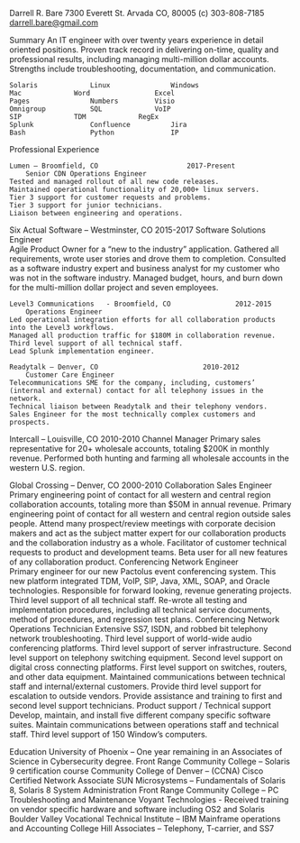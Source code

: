 Darrell R. Bare
7300 Everett St.
Arvada CO, 80005
(c) 303-808-7185
darrell.bare@gmail.com

Summary
An IT engineer with over twenty years experience in detail oriented positions.  Proven track record in delivering on-time, quality and professional results, including managing multi-million dollar accounts. Strengths include troubleshooting, documentation, and communication.

	Solaris				Linux				Windows
	Mac				Word				Excel
	Pages				Numbers			Visio
	Omnigroup			SQL				VoIP
	SIP				TDM				RegEx
	Splunk				Confluence			Jira
	Bash				Python				IP	

       
Professional Experience 
		
	Lumen – Broomfield, CO						2017-Present
		Senior CDN Operations Engineer					
    Tested and managed rollout of all new code releases.
    Maintained operational functionality of 20,000+ linux servers.
    Tier 3 support for customer requests and problems.
    Tier 3 support for junior technicians.
    Liaison between engineering and operations.
 
Six Actual Software – Westminster, CO					2015-2017
		Software Solutions Engineer					
    Agile Product Owner for a “new to the industry” application.
    Gathered all requirements, wrote user stories and drove them to completion.
    Consulted as a software industry expert and business analyst for my customer who was not in the software industry.
    Managed budget, hours, and burn down for the multi-million dollar project and seven employees.

	Level3 Communications	- Broomfield, CO				2012-2015
		Operations Engineer						
    Led operational integration efforts for all collaboration products into the Level3 workflows.
    Managed all production traffic for $180M in collaboration revenue.	
    Third level support of all technical staff.
    Lead Splunk implementation engineer.

	Readytalk – Denver, CO							2010-2012
		Customer Care Engineer						
    Telecommunications SME for the company, including, customers’ (internal and external) contact for all telephony issues in the network.
    Technical liaison between Readytalk and their telephony vendors.
    Sales Engineer for the most technically complex customers and prospects.

Intercall – Louisville, CO						2010-2010
		Channel Manager
    Primary sales representative for 20+ wholesale accounts, totaling $200K in monthly revenue.
    Performed both hunting and farming all wholesale accounts in the western U.S. region.

Global Crossing – Denver, CO						2000-2010
		Collaboration Sales Engineer
   Primary engineering point of contact for all western and central region collaboration accounts, totaling more than $50M in annual revenue.
    Primary engineering point of contact for all western and central region outside sales people.
    Attend many prospect/review meetings with corporate decision makers and act as the subject matter expert for our collaboration products and the collaboration industry as a whole.
    Facilitator of customer technical requests to product and development teams.
    Beta user for all new features of any collaboration product.
Conferencing Network Engineer	
    Primary engineer for our new Pactolus event conferencing system.  This new platform integrated TDM, VoIP, SIP, Java, XML, SOAP, and Oracle technologies.
    Responsible for forward looking, revenue generating projects.
    Third level support of all technical staff.
    Re-wrote all testing and implementation procedures, including all technical service documents, method of procedures, and regression test plans.
Conferencing Network Operations Technician
    Extensive SS7, ISDN, and robbed bit telephony network troubleshooting.
    Third level support of world-wide audio conferencing platforms.
    Third level support of server infrastructure.
    Second level support on telephony switching equipment.
    Second level support on digital cross connecting platforms.
    First level support on switches, routers, and other data equipment.
    Maintained communications between technical staff and internal/external customers.
    Provide third level support for escalation to outside vendors.
    Provide assistance and training to first and second level support technicians.
Product support / Technical support	
    Develop, maintain, and install five different company specific software suites.
    Maintain communications between operations staff and technical staff.
    Third level support of 150 Window’s computers.


Education
University of Phoenix – One year remaining in an Associates of Science in Cybersecurity degree.
Front Range Community College – Solaris 9 certification course
Community College of Denver – (CCNA) Cisco Certified Network Associate
SUN Microsystems – Fundamentals of Solaris 8, Solaris 8 System Administration
Front Range Community College – PC Troubleshooting and Maintenance
Voyant Technologies - Received training on vendor specific hardware and software including OS2 and Solaris
Boulder Valley Vocational Technical Institute – IBM Mainframe operations and Accounting
College Hill Associates – Telephony, T-carrier, and SS7
